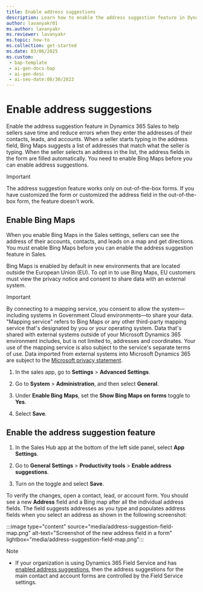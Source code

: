 ```yaml
---
title: Enable address suggestions
description: Learn how to enable the address suggestion feature in Dynamics 365 Sales to help sellers save time and reduce errors when they enter address information.
author: lavanyakr01
ms.author: lavanyakr
ms.reviewer: lavanyakr
ms.topic: how-to
ms.collection: get-started
ms.date: 03/06/2025
ms.custom:
 - bap-template
 - ai-gen-docs-bap
 - ai-gen-desc
 - ai-seo-date:08/30/2023
---
```


# Enable address suggestions

Enable the address suggestion feature in Dynamics 365 Sales to help sellers save time and reduce errors when they enter the addresses of their contacts, leads, and accounts. When a seller starts typing in the address field, Bing Maps suggests a list of addresses that match what the seller is typing. When the seller selects an address in the list, the address fields in the form are filled automatically. You need to enable Bing Maps before you can enable address suggestions.

> [!IMPORTANT]
> The address suggestion feature works only on out-of-the-box forms. If you have customized the form or customized the address field in the out-of-the-box form, the feature doesn't work.

## Enable Bing Maps

When you enable Bing Maps in the Sales settings, sellers can see the address of their accounts, contacts, and leads on a map and get directions. You must enable Bing Maps before you can enable the address suggestion feature in Sales.

Bing Maps is enabled by default in new environments that are located outside the European Union (EU). To opt in to use Bing Maps, EU customers must view the privacy notice and consent to share data with an external system.

> [!IMPORTANT]
> By connecting to a mapping service, you consent to allow the system&mdash;including systems in Government Cloud environments&mdash;to share your data. "Mapping service" refers to Bing Maps or any other third-party mapping service that's designated by you or your operating system. Data that's shared with external systems outside of your Microsoft Dynamics 365 environment includes, but is not limited to, addresses and coordinates. Your use of the mapping service is also subject to the service's separate terms of use. Data imported from external systems into Microsoft Dynamics 365 are subject to the [Microsoft privacy statement](https://privacy.microsoft.com/privacystatement).

1. In the sales app, go to **Settings** > **Advanced Settings**.

1. Go to **System** > **Administration**, and then select **General**.

1. Under **Enable Bing Maps**, set the **Show Bing Maps on forms** toggle to **Yes**.

1. Select **Save**.

## Enable the address suggestion feature


1. In the Sales Hub app at the bottom of the left side panel, select **App Settings**.

1. Go to **General Settings** > **Productivity tools** > **Enable address suggestions**.

1. Turn on the toggle and select **Save**.

To verify the changes, open a contact, lead, or account form. You should see a new **Address** field and a Bing map after all the individual address fields. The field suggests addresses as you type and populates address fields when you select an address as shown in the following screenshot:

:::image type="content" source="media/address-suggestion-field-map.png" alt-text="Screenshot of the new address field in a form" lightbox="media/address-suggestion-field-map.png":::

> [!NOTE]
>- If your organization is using Dynamics 365 Field Service and has [enabled address suggestions](/dynamics365/field-service/field-service-maps-address-locations#enable-address-suggestions), then the address suggestions for the main contact and account forms are controlled by the Field Service settings.

